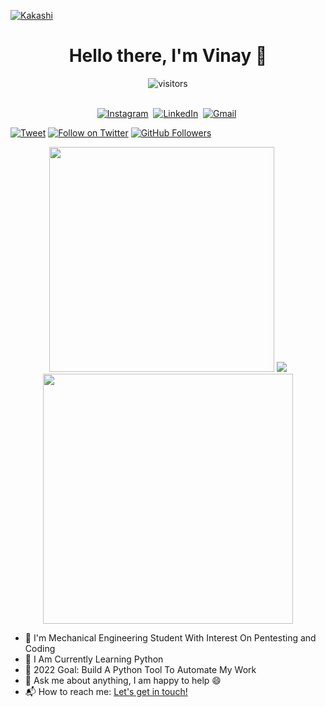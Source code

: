 [![Kakashi](https://c4.wallpaperflare.com/wallpaper/914/586/501/hatake-kakashi-anime-naruto-shippuuden-wallpaper-preview.jpg)](#)
<p>
  <h1 align="center"><b>Hello there, I'm Vinay 👋</b></h1>
</p>

<p align="center">
    <img align="center" alt="visitors" src="https://profile-counter.glitch.me/Linuxinet/count.svg" />
</p>

<p align="center">
<br>
<a href="https://instagram.com/R007_BR34K3R"><img src="https://img.shields.io/badge/instagram-%23E4405F.svg?&style=for-the-badge&logo=instagram&logoColor=white" alt="Instagram" /></a>&nbsp;
<a href="https://www.linkedin.com/in/vinay-kumar-rasala-b79b331a7"><img src="https://img.shields.io/badge/linkedin-%230077B5.svg?&style=for-the-badge&logo=linkedin&logoColor=white" alt="LinkedIn" /></a>&nbsp;
<a href="mailto:rvkyadav71@gmail.com?subject=Hola%20Vinay"><img src="https://img.shields.io/badge/gmail-%23D14836.svg?&style=for-the-badge&logo=gmail&logoColor=white" alt="Gmail"/></a>&nbsp;
<br>

[![Tweet](https://img.shields.io/twitter/url/http/R007_BR34K3R.svg?style=social)](https://twitter.com/intent/follow?screen_name=R007_BR34K3R) [![Follow on Twitter](https://img.shields.io/twitter/follow/R007_BR34K3R.svg?style=social&label=Follow)](https://twitter.com/intent/follow?screen_name=R007_BR34K3R) [![GitHub Followers](https://img.shields.io/github/followers/Linuxinet.svg?style=social&label=Follow)](https://github.com/Linuxinet/) 
</p>

<p align = "center">

  <img src="https://github-readme-stats.vercel.app/api?username=Linuxinet&count_private=true&show_icons=true&theme=chartreuse-dark" style='width:360px'>
  <img src="https://github-readme-stats.vercel.app/api/top-langs/?username=Linuxinet&layout=compact&theme=chartreuse-dark&langs_count=8" />
  <img src = "https://github-readme-streak-stats.herokuapp.com/?user=Linuxinet&theme=dark&hide_border=true" width = 400 />
  
</p>

- 🔭 I'm Mechanical Engineering Student With Interest On Pentesting and Coding
- 🌱 I Am Currently Learning Python
- 🎯 2022 Goal: Build A Python Tool To Automate My Work
- 💬 Ask me about anything, I am happy to help 😄
-  📬 How to reach me: [Let's get in touch!][linkedin]

<br>


<br>

[linkedin]: https://www.linkedin.com/in/vinay-kumar-rasala-b79b331a7


